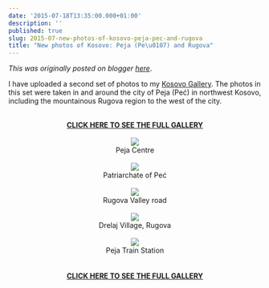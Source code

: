 ```yaml
---
date: '2015-07-18T13:35:00.000+01:00'
description: ''
published: true
slug: 2015-07-new-photos-of-kosovo-peja-pec-and-rugova
title: "New photos of Kosovo: Peja (Pe\u0107) and Rugova"
---
```


*This was originally posted on blogger [here](https://blog.balkanology.com/2015/07/new-photos-of-kosovo-peja-pec-and-rugova.html)*.

I have uploaded a second set of photos to my <a href="http://www.pbase.com/alangrant/kosovo">Kosovo Gallery</a>. The photos in this set were taken in and around the city of Peja (Peć) in northwest Kosovo, including the mountainous Rugova region to the west of the city.<br />
<br />
<div class="separator" style="clear: both; text-align: center;"><a href="http://www.pbase.com/alangrant/kosovo1"><b>CLICK HERE TO SEE THE FULL GALLERY</b></a><br />
<br />
<a href="http://www.pbase.com/alangrant/image/160767932" style="margin-left: 1em; margin-right: 1em;" title="Peja Centre"><img border="0" src="http://www.pbase.com/alangrant/image/160767932/medium.jpg" /></a><br />
Peja Centre<br />
<br />
<a href="http://www.pbase.com/alangrant/image/160767981" style="margin-left: 1em; margin-right: 1em;" title="Patriarchate of Peć"><img border="0" src="http://www.pbase.com/alangrant/image/160767981/medium.jpg" /></a><br />
Patriarchate of Peć<br />
<br />
<a href="http://www.pbase.com/alangrant/image/160767913" style="margin-left: 1em; margin-right: 1em;" title="Rugova Valley road"><img border="0" src="http://www.pbase.com/alangrant/image/160767913/medium.jpg" /></a><br />
Rugova Valley road<br />
<br />
<a href="http://www.pbase.com/alangrant/image/160767907" style="margin-left: 1em; margin-right: 1em;" title="Drelaj Village, Rugova"><img border="0" src="http://www.pbase.com/alangrant/image/160767907/medium.jpg" /></a><br />
Drelaj Village, Rugova<br />
<br />
<a href="http://www.pbase.com/alangrant/image/160767973" style="margin-left: 1em; margin-right: 1em;" title="Peja Train Station"><img border="0" src="http://www.pbase.com/alangrant/image/160767973/medium.jpg" /></a><br />
Peja Train Station<br />
<br />
<br />
<a href="http://www.pbase.com/alangrant/kosovo1"><b>CLICK HERE TO SEE THE FULL GALLERY</b></a><br />
</div>